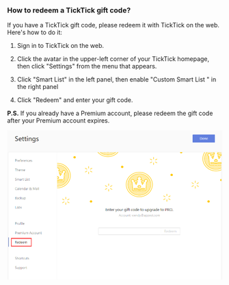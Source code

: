 ### How to redeem a TickTick gift code?

If you have a TickTick gift code, please redeem it with TickTick on the web. Here's how to do it:

1. Sign in to TickTick on the web.

2. Click the avatar in the upper-left corner of your TickTick homepage, then click "Settings" from the menu that appears.

3. Click "Smart List" in the left panel, then enable "Custom Smart List " in the right panel

4. Click "Redeem" and enter your gift code.

**P.S.** If you already have a Premium account, please redeem the gift code after your Premium account expires.

![](../../images/ticktick-web-version/premium-account/2.4.2.png)

